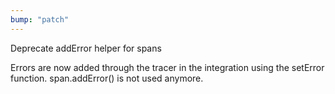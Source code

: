 ```yaml
---
bump: "patch"
---
```


Deprecate addError helper for spans

Errors are now added through the tracer in the integration
using the setError function. span.addError() is not used anymore.
